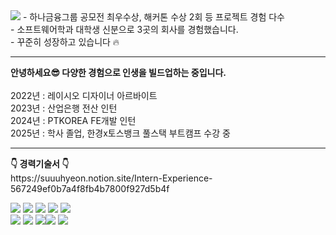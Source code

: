 <img src='https://capsule-render.vercel.app/api?type=speech&height=130&color=gradient&text="사용자를%20최우선으로%20고려한%20FE를%20설계합니다."&fontAlign=50&fontSize=30&section=header&fontAlignY=40&textBg=false&animation=fadeIn'/>
  - 하나금융그룹 공모전 최우수상, 해커톤 수상 2회 등 프로젝트 경험 다수<br>
  - 소프트웨어학과 대학생 신분으로 3곳의 회사를 경험했습니다.<br>
  - 꾸준히 성장하고 있습니다 🔥<br>
<hr/>
<strong>안녕하세요😎 다양한 경험으로 인생을 빌드업하는 중입니다.</strong><br><br>
2022년 : 레이시오 디자이너 아르바이트<br>
2023년 : 산업은행 전산 인턴<br>
2024년 : PTKOREA FE개발 인턴<br>
2025년 : 학사 졸업, 한경x토스뱅크 풀스택 부트캠프 수강 중<br>

<hr/>
<strong>👇 경력기술서 👇</strong><br>
https://suuuhyeon.notion.site/Intern-Experience-567249ef0b7a4f8fb4b7800f927d5b4f

<img src="https://img.shields.io/badge/react-61DAFB?style=for-the-badge&logo=react&logoColor=black"> <img src="https://img.shields.io/badge/typescript-3779AF?style=for-the-badge&logo=typescript&logoColor=black"> <img src="https://img.shields.io/badge/html5-E34F26?style=for-the-badge&logo=html5&logoColor=white"> <img src="https://img.shields.io/badge/css-1572B6?style=for-the-badge&logo=css3&logoColor=white"> <img src="https://img.shields.io/badge/javascript-F7DF1E?style=for-the-badge&logo=javascript&logoColor=black"><br/>
<img src="https://img.shields.io/badge/redux-764ABC?style=for-the-badge&logo=redux&logoColor=white"> <img src="https://img.shields.io/badge/jquery-0769AD?style=for-the-badge&logo=jquery&logoColor=white"> <img src="https://img.shields.io/badge/node.js-339933?style=for-the-badge&logo=Node.js&logoColor=white"><img src="https://img.shields.io/badge/github-181717?style=for-the-badge&logo=github&logoColor=white">
  <img src="https://img.shields.io/badge/git-F05032?style=for-the-badge&logo=git&logoColor=white">
